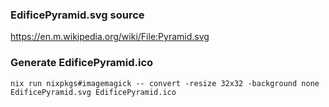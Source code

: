 ### EdificePyramid.svg source

https://en.m.wikipedia.org/wiki/File:Pyramid.svg

### Generate EdificePyramid.ico

```
nix run nixpkgs#imagemagick -- convert -resize 32x32 -background none EdificePyramid.svg EdificePyramid.ico
```